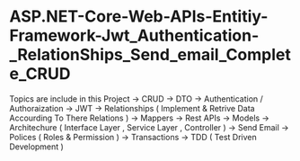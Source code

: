 # ASP.NET-Core-Web-APIs-Entitiy-Framework-Jwt_Authentication-_RelationShips_Send_email_Complete_CRUD
Topics are include in this Project
-> CRUD 
-> DTO
-> Authentication / Authoraization 
-> JWT
-> Relationships ( Implement & Retrive Data Accourding To There Relations )
-> Mappers
-> Rest APIs
-> Models
-> Architechure ( Interface Layer , Service Layer , Controller )
-> Send Email
-> Polices ( Roles & Permission )
-> Transactions
-> TDD ( Test Driven Development )
